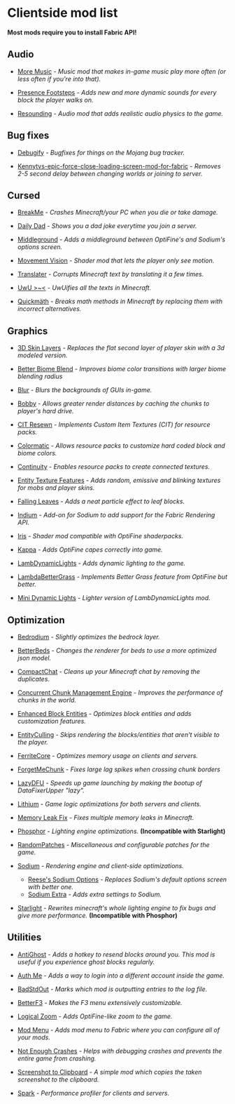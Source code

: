 # Clientside mod list

**Most mods require you to install Fabric API!**

## Audio

- [More Music](https://modrinth.com/mod/dGBEUH8l) - *Music mod that makes in-game music play more often (or less often if you're into that).*

- [Presence Footsteps](https://modrinth.com/mod/rcTfTZr3) - *Adds new and more dynamic sounds for every block the player walks on.*

- [Resounding](https://modrinth.com/mod/UwbKhrqq) - *Audio mod that adds realistic audio physics to the game.*

## Bug fixes

- [Debugify](https://modrinth.com/mod/QwxR6Gcd) - *Bugfixes for things on the Mojang bug tracker.*

- [Kennytvs-epic-force-close-loading-screen-mod-for-fabric](https://modrinth.com/mod/blWBX5n1) - *Removes 2-5 second delay between changing worlds or joining to server.*

## Cursed

- [BreakMe](https://modrinth.com/mod/ibgLmpmd) - *Crashes Minecraft/your PC when you die or take damage.*

- [Daily Dad](https://modrinth.com/mod/Vs0KIwAY) - *Shows you a dad joke everytime you join a server.*

- [Middleground](https://modrinth.com/mod/hTrO4Z9i) - *Adds a middleground between OptiFine's and Sodium's options screen.*

- [Movement Vision](https://modrinth.com/mod/rxJizAQe) - *Shader mod that lets the player only see motion.*

- [Translater](https://modrinth.com/mod/YnU8kpyc) - *Corrupts Minecraft text by translating it a few times.*

- [UwU >~<](https://modrinth.com/mod/mBQhpWtM) - *UwUifies all the texts in Minecraft.*

- [Quickmäth](https://modrinth.com/mod/hRVfXPJj) - *Breaks math methods in Minecraft by replacing them with incorrect alternatives.*

## Graphics

- [3D Skin Layers](https://modrinth.com/mod/zV5r3pPn) - *Replaces the flat second layer of player skin with a 3d modeled version.*

- [Better Biome Blend](https://modrinth.com/mod/Rs6c7WyL) - *Improves biome color transitions with larger biome blending radius*

- [Blur](https://modrinth.com/mod/NK39zBp2) - *Blurs the backgrounds of GUIs in-game.*

- [Bobby](https://modrinth.com/mod/M08ruV16) - *Allows greater render distances by caching the chunks to player's hard drive.*

- [CIT Resewn](https://modrinth.com/mod/otVJckYQ) - *Implements Custom Item Textures (CIT) for resource packs.*

- [Colormatic](https://modrinth.com/mod/V4IQxkZC) - *Allows resource packs to customize hard coded block and biome colors.*

- [Continuity](https://modrinth.com/mod/1IjD5062) - *Enables resource packs to create connected textures.*

- [Entity Texture Features](https://modrinth.com/mod/BVzZfTc1) - *Adds random, emissive and blinking textures for mobs and player skins.*

- [Falling Leaves](https://modrinth.com/mod/WhbRG4iK) - *Adds a neat particle effect to leaf blocks.*

- [Indium](https://modrinth.com/mod/Orvt0mRa) - *Add-on for Sodium to add support for the Fabric Rendering API.*

- [Iris](https://modrinth.com/mod/YL57xq9U) - *Shader mod compatible with OptiFine shaderpacks.*

- [Kappa](https://modrinth.com/mod/2wsNAbi3) - *Adds OptiFine capes correctly into game.*

- [LambDynamicLights](https://modrinth.com/mod/yBW8D80W) - *Adds dynamic lighting to the game.*

- [LambdaBetterGrass](https://modrinth.com/mod/2Uev7LdA) - *Implements Better Grass feature from OptiFine but better.* 

- [Mini Dynamic Lights](https://modrinth.com/mod/TbZ5JL8U) - *Lighter version of LambDynamicLights mod.*

## Optimization

- [Bedrodium](https://modrinth.com/mod/5roWs6VO) - *Slightly optimizes the bedrock layer.*

- [BetterBeds](https://modrinth.com/mod/kKwy3HU9) - *Changes the renderer for beds to use a more optimized json model.*

- [CompactChat](https://modrinth.com/mod/w2SFICvx) - *Cleans up your Minecraft chat by removing the duplicates.*

- [Concurrent Chunk Management Engine](https://modrinth.com/mod/VSNURh3q) - *Improves the performance of chunks in the world.*

- [Enhanced Block Entities](https://modrinth.com/mod/OVuFYfre) - *Optimizes block entities and adds customization features.*

- [EntityCulling](https://modrinth.com/mod/NNAgCjsB) - *Skips rendering the blocks/entities that aren't visible to the player.*

- [FerriteCore](https://modrinth.com/mod/uXXizFIs) - *Optimizes memory usage on clients and servers.*

- [ForgetMeChunk](https://modrinth.com/mod/vRXn3MrA) - *Fixes large lag spikes when crossing chunk borders*

- [LazyDFU](https://modrinth.com/mod/hvFnDODi) - *Speeds up game launching by making the bootup of DataFixerUpper "lazy".*

- [Lithium](https://modrinth.com/mod/gvQqBUqZ) - *Game logic optimizations for both servers and clients.*

- [Memory Leak Fix](https://modrinth.com/mod/NRjRiSSD) - *Fixes multiple memory leaks in Minecraft.*

- [Phosphor](https://modrinth.com/mod/hEOCdOgW) - *Lighting engine optimizations.* **(Incompatible with Starlight)**

- [RandomPatches](https://modrinth.com/mod/JmtW1Cr5) - *Miscellaneous and configurable patches for the game.*

- [Sodium](https://modrinth.com/mod/AANobbMI) - *Rendering engine and client-side optimizations.*
  - [Reese's Sodium Options](https://modrinth.com/mod/Bh37bMuy) - *Replaces Sodium's default options screen with better one.*
  - [Sodium Extra](https://modrinth.com/mod/PtjYWJkn) - *Adds extra settings to Sodium.*

- [Starlight](https://modrinth.com/mod/H8CaAYZC) - *Rewrites minecraft's whole lighting engine to fix bugs and give more performance.* **(Incompatible with Phosphor)**

## Utilities

- [AntiGhost](https://modrinth.com/mod/Jw3Wx1KR) - *Adds a hotkey to resend blocks around you. This mod is useful if you experience ghost blocks regularly.*

- [Auth Me](https://modrinth.com/mod/yjglrBjz) - *Adds a way to login into a different account inside the game.*

- [BadStdOut](https://modrinth.com/mod/9Y8sMRVG) - *Marks which mod is outputting entries to the log file.*

- [BetterF3](https://modrinth.com/mod/8shC1gFX) - *Makes the F3 menu extensively customizable.*

- [Logical Zoom](https://modrinth.com/mod/8bOImuGU) - *Adds OptiFine-like zoom to the game.*

- [Mod Menu](https://modrinth.com/mod/mOgUt4GM) - *Adds mod menu to Fabric where you can configure all of your mods.*

- [Not Enough Crashes](https://modrinth.com/mod/yM94ont6) - *Helps with debugging crashes and prevents the entire game from crashing.*

- [Screenshot to Clipboard](https://modrinth.com/mod/1K1JRrTg) - *A simple mod which copies the taken screenshot to the clipboard.*

- [Spark](https://modrinth.com/mod/l6YH9Als) - *Performance profiler for clients and servers.*
